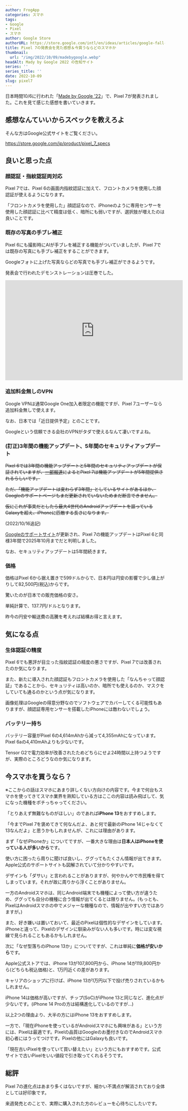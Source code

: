 ```yaml
---
author: FrogApp
categories: スマホ
tags:
- Google
- Pixel
- スマホ
author: Google Store
authorURL: https://store.google.com/intl/en/ideas/articles/google-fall-launch-event/
title: Pixel 7の発表会を見た感想＆今買うならどのスマホか
thumbnail:
  url: "/img/2022/10/09/madebygoogle.webp"
headAlt: Mady by Google 2022 の告知サイト
series: ''
series_title: ''
date: 2022-10-09
slug: pixel7
---
```


日本時間10/6に行われた「<a href="https://youtu.be/2NGjNQVbydc" target="_blank" rel="noopener noreferrer">Made by Google '22</a>」で、Pixel 7が発表されました。これを見て感じた感想を書いていきます。

## 感想なんていいからスペックを教えろよ

そんな方はGoogle公式サイトをご覧ください。

<a href="https://store.google.com/jp/product/pixel_7_specs" target="_blank" rel="noopener noreferrer">https://<wbr />store.google.com<wbr />/jp<wbr />/product<wbr />/pixel_7_specs</a>

## 良いと思った点

### 顔認証・指紋認証両対応

Pixel 7では、Pixel 6の画面内指紋認証に加えて、フロントカメラを使用した顔認証が使えるようになります。

「フロントカメラを使用した」顔認証なので、iPhoneのように専用センサーを使用した顔認証に比べて精度は低く、暗所にも弱いですが、選択肢が増えたのは良いことです。

### 既存の写真の手ブレ補正

Pixel 6にも撮影時にAIが手ブレを補正する機能がついていましたが、Pixel 7では既存の写真にも手ブレ補正をすることができます。

Googleフォトに上げた写真ならどの写真でも手ブレ補正ができるようです。

発表会で行われたデモンストレーションは圧巻でした。

<div class="youtube"><iframe width="560" height="315" src="https://www.youtube-nocookie.com/embed/2NGjNQVbydc?start=2081" title="YouTube video player" frameborder="0" allow="accelerometer; autoplay; clipboard-write; encrypted-media; gyroscope; picture-in-picture" allowfullscreen></iframe></div>

### 追加料金無しのVPN

Google VPNは通常Google One加入者限定の機能ですが、Pixel 7ユーザーなら追加料金無しで使えます。

なお、日本では「近日提供予定」とのことです。

Googleという信頼できる会社のVPNがタダで使えるなんて凄いですよね。

### (訂正)3年間の機能アップデート、5年間のセキュリティアップデート

~~Pixel 6では3年間の機能アップデートと5年間のセキュリティアップデートが保証されていますが、<a href="https://www.gizmodo.jp/2022/10/pixel-7-feature-update-support-for-5-years.html" target="_blank" rel="noopener noreferrer">一部報道</a>によるとPixel 7は機能アップデートが5年間提供されるらしいです。~~

~~ただ、「機能アップデートは変わらず3年間」としているサイトがあるほか、Googleのサポートページもまだ更新されていないためまだ断言できません。~~

~~仮にこれが事実だとしたら最大4世代のAndroidアップデートを謳っているGalaxyを超え、iPhoneに匹敵する長さになります。~~

<div class="info-card">
<div>
(2022/10/16追記)

<a href="https://support.google.com/pixelphone/answer/4457705" target="_blank" rel="noopener noreferrer">Googleのサポートサイト</a>が更新され、Pixel 7の機能アップデートはPixel 6と同様3年間で2025年10月までだと判明しました。

なお、セキュリティアップデートは5年間続きます。
</div>
</div>

### 価格

価格はPixel 6から据え置きで599ドルからで、日本円は円安の影響で少し値上がりして82,500円(税込)からです。

驚いたのが日本での販売価格の安さ。

単純計算で、137.7円/ドルとなります。

昨今の円安や輸送費の高騰を考えれば結構お得と言えます。

## 気になる点

### 生体認証の精度

Pixel 6でも悪評が目立った指紋認証の精度の悪さですが、Pixel 7では改善されたのか気になります。

また、新たに導入された顔認証もフロントカメラを使用した「なんちゃって顔認証」であることから、セキュリティは高いのか、暗所でも使えるのか、マスクをしていても通るのかという点が気になります。

画像処理はGoogleの得意分野なのでソフトウェアでカバーしてくる可能性もありますが、顔認証専用センサーを搭載したiPhoneには敵わないでしょう。

### バッテリー持ち

バッテリー容量がPixel 6の4,614mAhから減って4,355mAhになっています。Pixel 6aの4,410mAhよりも少ないです。

Tensor G2で電力効率が改善されたためどちらにせよ24時間以上持つようですが、実際のところどうなのか気になります。

## 今スマホを買うなら？

※ここからの話はスマホにあまり詳しくない方向けの内容です。今まで何台もスマホを使ってきてスマホ業界を熟知している方はここの内容は読み飛ばして、気になった機種をポチっちゃってください。

「とりあえず無難なものがほしい」のであれば**iPhone 13**をおすすめします。

「今までPixel 7を褒めてきて何なんだよ、あと何で最新のiPhone 14じゃなくて13なんだよ」と思うかもしれませんが、これには理由があります。

まず「なぜiPhoneか」についてですが、一番大きな理由は**日本人はiPhoneを使っている人が多いから**です。

使い方に困ったら周りに聞けば良いし、ググってもたくさん情報が出てきます。Apple公式のサポートサイトも図解されていて分かりやすいです。

デザインも「ダサい」と言われることがありますが、何やかんやで市民権を得てしまっています。それが故に周りから浮くことがありません。

一方のAndroidスマホは、同じAndroid端末でも機種によって使い方が違うため、ググっても自分の機種に合う情報が出てくるとは限りません。(もっとも、PixelはAndroidスマホの中でメジャーな機種なので、情報が出やすい方ではありますが。)

また、好き嫌いは置いておいて、最近のPixelは個性的なデザインをしています。iPhoneと違って、Pixelのデザインに馴染みがない人も多いです。時には変な視線で見られることもあるかもしれません。

次に「なぜ型落ちのiPhone 13か」についてですが、これは単純に**価格が安いから**です。

Apple公式ストアでは、iPhone 13が107,800円から、iPhone 14が119,800円から(どちらも税込価格)と、1万円近くの差があります。

キャリアのショップに行けば、iPhone 13が1万円以下で投げ売りされているかもしれません。

iPhone 14は価格が高いですが、チップ(SoC)がiPhone 13と同じなど、進化点が少ないです。(iPhone 14 Proの方は結構進化しているのですが…)

以上2つの理由より、大半の方にはiPhone 13をおすすめします。

一方で、「現在iPhoneを使っているがAndroidスマホにも興味がある」という方には、Pixelは最適です。Pixelの品質はGoogleのお墨付きなのでAndroidスマホ初心者にはうってつけです。Pixelの他にはGalaxyも良いです。

「現在古いPixelを使っていて買い替えたい」という方にもおすすめです。公式サイトで古いPixelをいい値段で引き取ってくれるそうです。

## 総評

Pixel 7の進化点はあまり多くはないですが、細かい不満点が解消されており全体としては好印象です。

来週発売とのことで、実際に購入された方のレビューを心待ちにしたいです。
